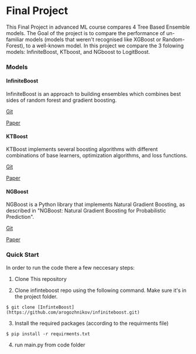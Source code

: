 # Final Project 

This Final Project in advanced ML course compares 4 Tree Based Ensemble models. The Goal of the project is to compare the performance of un-familiar models (models that weren't recognised like XGBoost or Random-Forest), to a well-known model. 
In this project we compare the 3 folowing models: InfiniteBoost, KTboost, and NGboost to LogitBoost. 

### Models
#### InfiniteBoost
InfiniteBoost is an approach to building ensembles which combines best sides of random forest and gradient boosting. 

[Git](https://github.com/arogozhnikov/infiniteboost)

[Paper](https://arxiv.org/abs/1706.01109)

#### KTBoost
KTBoost implements several boosting algorithms with different combinations of base learners, optimization algorithms, and loss functions.

[Git](https://github.com/fabsig/KTBoost)

[Paper](https://arxiv.org/abs/1902.03999)

#### NGBoost
NGBoost is a Python library that implements Natural Gradient Boosting, as described in "NGBoost: Natural Gradient Boosting for Probabilistic Prediction". 

[Git](https://stanfordmlgroup.github.io/projects/ngboost/)

[Paper](https://arxiv.org/abs/1910.03225)

### Quick Start
In order to run the code there a few neccesary steps: 

1. Clone This repository

2. Clone infinteboost repo using the following command. Make sure it's in the project folder. 

`$ git clone [InfinteBoost](https://github.com/arogozhnikov/infiniteboost.git)` 

3. Install the required packages (according to the requirments file)

`$ pip install -r requirments.txt` 

4. run main.py from code folder
